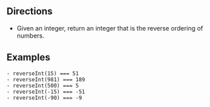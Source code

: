 ## Directions
- Given an integer, return an integer that is the reverse ordering of numbers.

## Examples
	- reverseInt(15) === 51
	- reverseInt(981) === 189
	- reverseInt(500) === 5
	- reverseInt(-15) === -51
	- reverseInt(-90) === -9